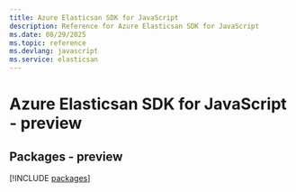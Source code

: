 ```yaml
---
title: Azure Elasticsan SDK for JavaScript
description: Reference for Azure Elasticsan SDK for JavaScript
ms.date: 08/29/2025
ms.topic: reference
ms.devlang: javascript
ms.service: elasticsan
---
```

# Azure Elasticsan SDK for JavaScript - preview
## Packages - preview
[!INCLUDE [packages](elasticsan-index.md)]